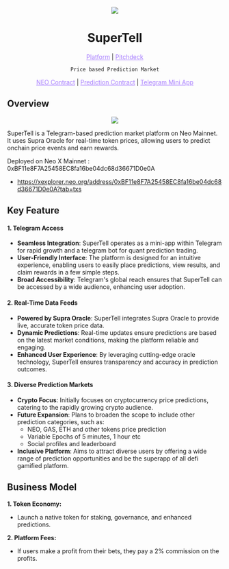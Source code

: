 <p align="center">
  <img src="https://github.com/user-attachments/assets/971f3178-acfe-4610-a026-610822261132">
</p>

<h1 align="center">SuperTell</h1>

<p align="center">
  <a href="https://supertell.vercel.app/" style="color: #a77dff">Platform</a> | <a href="https://www.figma.com/deck/7RPpVNO2JzgIq2SCmktkNN" style="color: #a77dff">Pitchdeck</a> 
</p>

<p align="center"> <code>Price based Prediction Market</code></p>

<p align="center">
  <a href="" style="color: #a77dff">NEO Contract</a> | <a href="https://xexplorer.neo.org/address/0xBF11e8F7A25458EC8fa16be04dc68d36671D0e0A?tab=txs" style="color: #a77dff">Prediction Contract</a> | <a href="" style="color: #a77dff">Telegram Mini App</a>
</p>

## Overview
<p align="center">
  <img src="https://github.com/user-attachments/assets/0dee32ce-a672-4c1f-abf4-e2b0ddfa86b6">
</p>

SuperTell is a Telegram-based prediction market platform on Neo Mainnet. 
It uses Supra Oracle for real-time token prices, allowing users to predict onchain price events and earn rewards. 

Deployed on Neo X Mainnet : 0xBF11e8F7A25458EC8fa16be04dc68d36671D0e0A
- https://xexplorer.neo.org/address/0xBF11e8F7A25458EC8fa16be04dc68d36671D0e0A?tab=txs

## Key Feature

#### **1. Telegram Access**  
- **Seamless Integration**: SuperTell operates as a mini-app within Telegram for rapid growth and a telegram bot for quant prediction trading.
- **User-Friendly Interface**: The platform is designed for an intuitive experience, enabling users to easily place predictions, view results, and claim rewards in a few simple steps.  
- **Broad Accessibility**: Telegram's global reach ensures that SuperTell can be accessed by a wide audience, enhancing user adoption.

#### **2. Real-Time Data Feeds**  
- **Powered by Supra Oracle**: SuperTell integrates Supra Oracle to provide live, accurate token price data.  
- **Dynamic Predictions**: Real-time updates ensure predictions are based on the latest market conditions, making the platform reliable and engaging.  
- **Enhanced User Experience**: By leveraging cutting-edge oracle technology, SuperTell ensures transparency and accuracy in prediction outcomes.

#### **3. Diverse Prediction Markets**  
- **Crypto Focus**: Initially focuses on cryptocurrency price predictions, catering to the rapidly growing crypto audience.  
- **Future Expansion**: Plans to broaden the scope to include other prediction categories, such as:  
  - NEO, GAS, ETH and other tokens price prediction
  - Variable Epochs of 5 minutes, 1 hour etc
  - Social profiles and leaderboard
- **Inclusive Platform**: Aims to attract diverse users by offering a wide range of prediction opportunities and be the superapp of all defi gamified platform.

## Business Model

**1. Token Economy:** 
- Launch a native token for staking, governance, and enhanced predictions.

**2. Platform Fees:** 
- If users make a profit from their bets, they pay a 2% commission on the profits.

